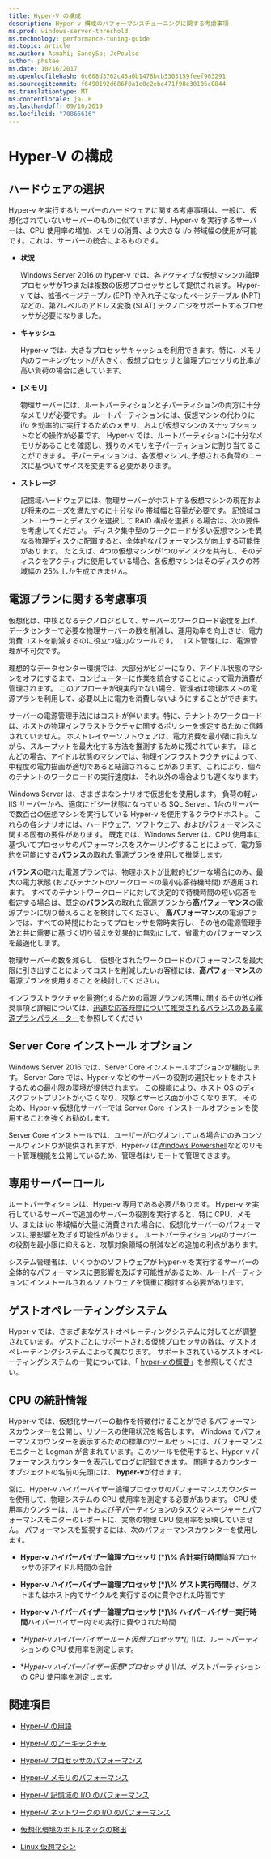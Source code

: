 ```yaml
---
title: Hyper-V の構成
description: Hyper-v 構成のパフォーマンスチューニングに関する考慮事項
ms.prod: windows-server-threshold
ms.technology: performance-tuning-guide
ms.topic: article
ms.author: Asmahi; SandySp; JoPoulso
author: phstee
ms.date: 10/16/2017
ms.openlocfilehash: 0c608d3762c45a0b1478bcb3303159feef963291
ms.sourcegitcommit: f6490192d686f0a1e0c2ebe471f98e30105c0844
ms.translationtype: MT
ms.contentlocale: ja-JP
ms.lasthandoff: 09/10/2019
ms.locfileid: "70866616"
---
```

# <a name="hyper-v-configuration"></a>Hyper-V の構成

## <a name="hardware-selection"></a>ハードウェアの選択

Hyper-v を実行するサーバーのハードウェアに関する考慮事項は、一般に、仮想化されていないサーバーのものに似ていますが、Hyper-v を実行するサーバーは、CPU 使用率の増加、メモリの消費、より大きな i/o 帯域幅の使用が可能です。これは、サーバーの統合によるものです。

-   **状況**

    Windows Server 2016 の hyper-v では、各アクティブな仮想マシンの論理プロセッサが1つまたは複数の仮想プロセッサとして提供されます。 Hyper-v では、拡張ページテーブル (EPT) や入れ子になったページテーブル (NPT) などの、第2レベルのアドレス変換 (SLAT) テクノロジをサポートするプロセッサが必要になりました。

-   **キャッシュ**

    Hyper-v では、大きなプロセッサキャッシュを利用できます。特に、メモリ内のワーキングセットが大きく、仮想プロセッサと論理プロセッサの比率が高い負荷の場合に適しています。

-   **[メモリ]**

    物理サーバーには、ルートパーティションと子パーティションの両方に十分なメモリが必要です。 ルートパーティションには、仮想マシンの代わりに i/o を効率的に実行するためのメモリ、および仮想マシンのスナップショットなどの操作が必要です。 Hyper-v では、ルートパーティションに十分なメモリがあることを確認し、残りのメモリを子パーティションに割り当てることができます。 子パーティションは、各仮想マシンに予想される負荷のニーズに基づいてサイズを変更する必要があります。

-   **ストレージ**

    記憶域ハードウェアには、物理サーバーがホストする仮想マシンの現在および将来のニーズを満たすのに十分な i/o 帯域幅と容量が必要です。 記憶域コントローラーとディスクを選択して RAID 構成を選択する場合は、次の要件を考慮してください。 ディスク集中型のワークロードが多い仮想マシンを異なる物理ディスクに配置すると、全体的なパフォーマンスが向上する可能性があります。 たとえば、4つの仮想マシンが1つのディスクを共有し、そのディスクをアクティブに使用している場合、各仮想マシンはそのディスクの帯域幅の 25% しか生成できません。

## <a name="power-plan-considerations"></a>電源プランに関する考慮事項

仮想化は、中核となるテクノロジとして、サーバーのワークロード密度を上げ、データセンターで必要な物理サーバーの数を削減し、運用効率を向上させ、電力消費コストを削減するのに役立つ強力なツールです。 コスト管理には、電源管理が不可欠です。 

理想的なデータセンター環境では、大部分がビジーになり、アイドル状態のマシンをオフにするまで、コンピューターに作業を統合することによって電力消費が管理されます。 このアプローチが現実的でない場合、管理者は物理ホストの電源プランを利用して、必要以上に電力を消費しないようにすることができます。 

サーバーの電源管理手法にはコストが伴います。特に、テナントのワークロードは、ホストの物理インフラストラクチャに関するポリシーを規定するために信頼されていません。 ホストレイヤーソフトウェアは、電力消費を最小限に抑えながら、スループットを最大化する方法を推測するために残されています。 ほとんどの場合、アイドル状態のマシンでは、物理インフラストラクチャによって、中程度の電力描画が適切であると結論されることがあります。これにより、個々のテナントのワークロードの実行速度は、それ以外の場合よりも遅くなります。

Windows Server は、さまざまなシナリオで仮想化を使用します。 負荷の軽い IIS サーバーから、適度にビジー状態になっている SQL Server、1台のサーバーで数百台の仮想マシンを実行している Hyper-v を使用するクラウドホスト。 これらの各シナリオには、ハードウェア、ソフトウェア、およびパフォーマンスに関する固有の要件があります。 既定では、Windows Server は、CPU 使用率に基づいてプロセッサのパフォーマンスをスケーリングすることによって、電力節約を可能にする**バランス**の取れた電源プランを使用して推奨します。

**バランス**の取れた電源プランでは、物理ホストが比較的ビジーな場合にのみ、最大の電力状態 (およびテナントのワークロードの最小応答待機時間) が適用されます。 すべてのテナントワークロードに対して決定的で待機時間の短い応答を指定する場合は、既定の**バランス**の取れた電源プランから**高パフォーマンス**の電源プランに切り替えることを検討してください。 **高パフォーマンス**の電源プランでは、すべての時間にわたってプロセッサを常時実行し、その他の電源管理手法と共に需要に基づく切り替えを効果的に無効にして、省電力のパフォーマンスを最適化します。

物理サーバーの数を減らし、仮想化されたワークロードのパフォーマンスを最大限に引き出すことによってコストを削減したいお客様には、**高パフォーマンス**の電源プランを使用することを検討してください。

インフラストラクチャを最適化するための電源プランの活用に関するその他の推奨事項と詳細については、[迅速な応答時間について推奨されるバランスのある電源プランパラメーター](../../hardware/power/recommended-balanced-plan-parameters.md)を参照してください



## <a name="server-core-installation-option"></a>Server Core インストール オプション

Windows Server 2016 では、Server Core インストールオプションが機能します。 Server Core では、Hyper-v などのサーバーの役割の選択セットをホストするための最小限の環境が提供されます。 この機能により、ホスト OS のディスクフットプリントが小さくなり、攻撃とサービス面が小さくなります。 そのため、Hyper-v 仮想化サーバーでは Server Core インストールオプションを使用することを強くお勧めします。

Server Core インストールでは、ユーザーがログオンしている場合にのみコンソールウィンドウが提供されますが、Hyper-v は[Windows Powershell](https://technet.microsoft.com/library/hh848559.aspx)などのリモート管理機能を公開しているため、管理者はリモートで管理できます。

## <a name="dedicated-server-role"></a>専用サーバーロール

ルートパーティションは、Hyper-v 専用である必要があります。 Hyper-v を実行しているサーバーで追加のサーバーの役割を実行すると、特に CPU、メモリ、または i/o 帯域幅が大量に消費された場合に、仮想化サーバーのパフォーマンスに悪影響を及ぼす可能性があります。 ルートパーティション内のサーバーの役割を最小限に抑えると、攻撃対象領域の削減などの追加の利点があります。

システム管理者は、いくつかのソフトウェアが Hyper-v を実行するサーバーの全体的なパフォーマンスに悪影響を及ぼす可能性があるため、ルートパーティションにインストールされるソフトウェアを慎重に検討する必要があります。

## <a name="guest-operating-systems"></a>ゲストオペレーティングシステム

Hyper-v では、さまざまなゲストオペレーティングシステムに対してとが調整されています。 ゲストごとにサポートされる仮想プロセッサの数は、ゲストオペレーティングシステムによって異なります。 サポートされているゲストオペレーティングシステムの一覧については、「 [hyper-v の概要](https://technet.microsoft.com/library/hh831531.aspx)」を参照してください。

## <a name="cpu-statistics"></a>CPU の統計情報

Hyper-v では、仮想化サーバーの動作を特徴付けることができるパフォーマンスカウンターを公開し、リソースの使用状況を報告します。 Windows でパフォーマンスカウンターを表示するための標準のツールセットには、パフォーマンスモニターと Logman が含まれています。このツールを使用すると、Hyper-v パフォーマンスカウンターを表示してログに記録できます。 関連するカウンターオブジェクトの名前の先頭には、 **hyper-v**が付きます。

常に、Hyper-v ハイパーバイザー論理プロセッサのパフォーマンスカウンターを使用して、物理システムの CPU 使用率を測定する必要があります。 CPU 使用率カウンターは、ルートおよび子パーティションのタスクマネージャーとパフォーマンスモニターのレポートに、実際の物理 CPU 使用率を反映していません。 パフォーマンスを監視するには、次のパフォーマンスカウンターを使用します。

- **Hyper-v ハイパーバイザー論理プロセッサ (\*)\\% 合計実行時間**論理プロセッサの非アイドル時間の合計

- **Hyper-v ハイパーバイザー論理プロセッサ (\*)\\% ゲスト実行時間**は、ゲストまたはホスト内でサイクルを実行するのに費やされた時間です

- **Hyper-v ハイパーバイザー論理プロセッサ (\*)\\% ハイパーバイザー実行時間**ハイパーバイザー内での実行に費やされた時間

- **Hyper-v ハイパーバイザールート仮想プロセッサ\*() *\\\\は**、ルートパーティションの CPU 使用率を測定します。

- **Hyper-v ハイパーバイザー仮想\*プロセッサ () *\\\\は**、ゲストパーティションの CPU 使用率を測定します。


## <a name="see-also"></a>関連項目

-   [Hyper-V の用語](terminology.md)

-   [Hyper-V のアーキテクチャ](architecture.md)

-   [Hyper-V プロセッサのパフォーマンス](processor-performance.md)

-   [Hyper-V メモリのパフォーマンス](memory-performance.md)

-   [Hyper-V 記憶域の I/O のパフォーマンス](storage-io-performance.md)

-   [Hyper-V ネットワークの I/O のパフォーマンス](network-io-performance.md)

-   [仮想化環境のボトルネックの検出](detecting-virtualized-environment-bottlenecks.md)

-   [Linux 仮想マシン](linux-virtual-machine-considerations.md)
